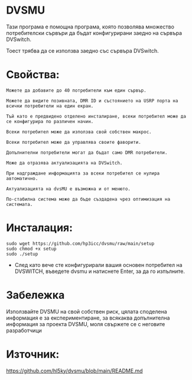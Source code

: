# DVSMU 
Тази програма е помощна програма, която позволява множество потребителски сървъри да бъдат конфигурирани заедно на сървъра DVSwitch.

Тоест трябва да се използва заедно със сървъра DVSwitch.
#

# Свойства:

    Можете да добавите до 40 потребители към един сървър.

    Можете да видите позивната, DMR ID и състоянието на USRP порта на всички потребители на един екран.

    Тъй като е предвидено отделено инсталиране, всеки потребител може да се конфигурира по различен начин.

    Всеки потребител може да използва свой собствен макрос.

    Всеки потребител може да управлява своите фаворити.

    Допълнителни потребители могат да бъдат само DMR потребители.

    Може да отразява актуализацията на DVSwitch.

    При надграждане информацията за всеки потребител се нулира автоматично.

    Актуализацията на dvsMU е възможна и от менюто.

    По-стабилна система може да бъде създадена чрез оптимизация на системата.
#

# Инсталация:

    sudo wget https://github.com/hp3icc/dvsmu/raw/main/setup
    sudo chmod +x setup
    sudo ./setup
    
* След като вече сте конфигурирали вашия основен потребител на DVSWITCH, въведете dvsmu и натиснете Enter, за да го изпълните. 


# Забележка 

Използвайте DVSMU на свой собствен риск, цялата споделена информация е за експериментиране, за всякаква допълнителна информация за проекта DVSMU, моля свържете се с неговите разработчици

# Източник:

https://github.com/hl5ky/dvsmu/blob/main/README.md
